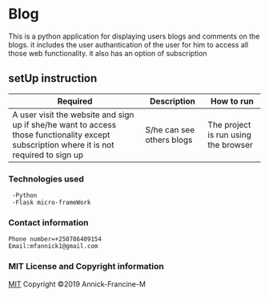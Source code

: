 # Blog
  This is a python application for displaying users blogs  and  comments on the blogs.
  it includes the user authantication of the user for him to access all those web functionality.
  it also has an option of subscription

  ## setUp instruction

   | Required                                  | Description                                                       | How to run                            |
|-------------------------------------------|-------------------------------------------------------------------|---------------------------------------|
| A user visit the website and sign up if she/he want to access those functionality except subscription where it is not required to sign up         | S/he can see others blogs                                   | The project is run using the browser |
                 

   ### Technologies used

     -Python
     -Flask micro-frameWork


   ### Contact information
    
    Phone number=+250786409154
    Email:mfannick1@gmail.com

   ### MIT License and Copyright information
   
  [MIT](https://choosealicense.com/licenses/mit/)
  Copyright &copy;2019 Annick-Francine-M